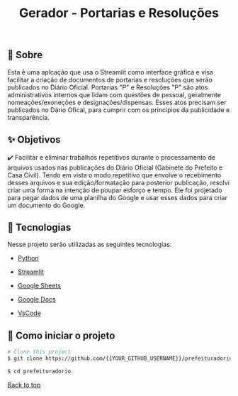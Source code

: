 <h1 align="center">Gerador - Portarias e Resoluções</h1>
<br>

## :dart: Sobre ##

Esta é uma aplcação que usa o Streamlit como interface gráfica e visa facilitar a criação de documentos de portarias e resoluções que serão publicados no Diário Oficial.
Portarias "P" e Resoluções "P" são atos administrativos internos que lidam com questões de pessoal, geralmente nomeações/exoneções e designações/dispensas. Esses atos precisam ser publicados no Dário Ofical, para cumprir com os princípios da publicidade e transparência. 

## :sparkles: Objetivos ##

:heavy_check_mark: Facilitar e eliminar trabalhos repetitivos durante o processamento de arquivos usados nas publicações do Diário Oficial (Gabinete do Prefeito e Casa Civil). Tendo em vista o modo repetitivo que envolve o recebimento desses arquivos e sua edição/formatação para posterior publicação, resolvi criar uma forma na intenção de poupar esforço e tempo. Ele foi projetado para pegar dados de uma planilha do Google e usar esses dados para criar um documento do Google. 

## :rocket: Tecnologias ##

Nesse projeto serão utilizadas as seguintes tecnologias:

- [Python](https://docs.python.org/3/)

- [Streamlit](https://streamlit.io/)

- [Google Sheets](https://docs.google.com/spreadsheets/u/0/)

- [Google Docs](https://docs.google.com/document/u/0/?hl=pt-BR)

- [VsCode](https://code.visualstudio.com/)

## :checkered_flag: Como iniciar o projeto ##

```bash
# Clone this project
$ git clone https://github.com/{{YOUR_GITHUB_USERNAME}}/prefeituradorio

$ cd prefeituradorio
```


<a href="#top">Back to top</a>


